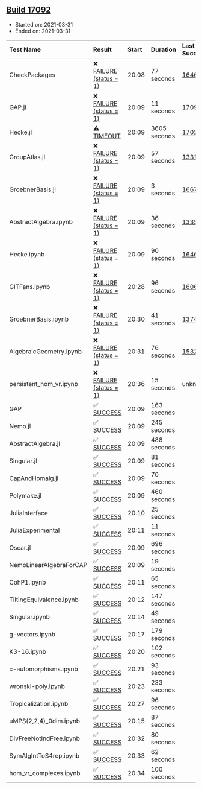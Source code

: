 ## [Build 17092](https://oscarci.mathematik.uni-kl.de/job/oscar/17092/)

* Started on: 2021-03-31
* Ended on: 2021-03-31

| Test Name    | Result | Start | Duration | Last Success | First Failure |
|:-------------|:-------|:------|:---------|:-------------|:--------------|
| CheckPackages | ❌ [FAILURE (status = 1)](https://oscarci.mathematik.uni-kl.de/job/oscar/17092/artifact/logs/build-17092/CheckPackages.log) | 20:08 | 77 seconds | [16463](https://oscarci.mathematik.uni-kl.de/job/oscar/16463/) | [16464](https://oscarci.mathematik.uni-kl.de/job/oscar/16464/) |
| GAP.jl | ❌ [FAILURE (status = 1)](https://oscarci.mathematik.uni-kl.de/job/oscar/17092/artifact/logs/build-17092/GAP.jl.log) | 20:09 | 11 seconds | [17091](https://oscarci.mathematik.uni-kl.de/job/oscar/17091/) | [17092](https://oscarci.mathematik.uni-kl.de/job/oscar/17092/) |
| Hecke.jl | ⚠ [TIMEOUT](https://oscarci.mathematik.uni-kl.de/job/oscar/17092/artifact/logs/build-17092/Hecke.jl.log) | 20:09 | 3605 seconds | [17022](https://oscarci.mathematik.uni-kl.de/job/oscar/17022/) | [17023](https://oscarci.mathematik.uni-kl.de/job/oscar/17023/) |
| GroupAtlas.jl | ❌ [FAILURE (status = 1)](https://oscarci.mathematik.uni-kl.de/job/oscar/17092/artifact/logs/build-17092/GroupAtlas.jl.log) | 20:09 | 57 seconds | [13311](https://oscarci.mathematik.uni-kl.de/job/oscar/13311/) | [13312](https://oscarci.mathematik.uni-kl.de/job/oscar/13312/) |
| GroebnerBasis.jl | ❌ [FAILURE (status = 1)](https://oscarci.mathematik.uni-kl.de/job/oscar/17092/artifact/logs/build-17092/GroebnerBasis.jl.log) | 20:09 | 3 seconds | [16676](https://oscarci.mathematik.uni-kl.de/job/oscar/16676/) | [16677](https://oscarci.mathematik.uni-kl.de/job/oscar/16677/) |
| AbstractAlgebra.ipynb | ❌ [FAILURE (status = 1)](https://oscarci.mathematik.uni-kl.de/job/oscar/17092/artifact/logs/build-17092/AbstractAlgebra.ipynb.log) | 20:09 | 36 seconds | [13355](https://oscarci.mathematik.uni-kl.de/job/oscar/13355/) | [13356](https://oscarci.mathematik.uni-kl.de/job/oscar/13356/) |
| Hecke.ipynb | ❌ [FAILURE (status = 1)](https://oscarci.mathematik.uni-kl.de/job/oscar/17092/artifact/logs/build-17092/Hecke.ipynb.log) | 20:09 | 90 seconds | [16463](https://oscarci.mathematik.uni-kl.de/job/oscar/16463/) | [16464](https://oscarci.mathematik.uni-kl.de/job/oscar/16464/) |
| GITFans.ipynb | ❌ [FAILURE (status = 1)](https://oscarci.mathematik.uni-kl.de/job/oscar/17092/artifact/logs/build-17092/GITFans.ipynb.log) | 20:28 | 96 seconds | [16068](https://oscarci.mathematik.uni-kl.de/job/oscar/16068/) | [16069](https://oscarci.mathematik.uni-kl.de/job/oscar/16069/) |
| GroebnerBasis.ipynb | ❌ [FAILURE (status = 1)](https://oscarci.mathematik.uni-kl.de/job/oscar/17092/artifact/logs/build-17092/GroebnerBasis.ipynb.log) | 20:30 | 41 seconds | [13748](https://oscarci.mathematik.uni-kl.de/job/oscar/13748/) | [13749](https://oscarci.mathematik.uni-kl.de/job/oscar/13749/) |
| AlgebraicGeometry.ipynb | ❌ [FAILURE (status = 1)](https://oscarci.mathematik.uni-kl.de/job/oscar/17092/artifact/logs/build-17092/AlgebraicGeometry.ipynb.log) | 20:31 | 76 seconds | [15322](https://oscarci.mathematik.uni-kl.de/job/oscar/15322/) | [15323](https://oscarci.mathematik.uni-kl.de/job/oscar/15323/) |
| persistent_hom_vr.ipynb | ❌ [FAILURE (status = 1)](https://oscarci.mathematik.uni-kl.de/job/oscar/17092/artifact/logs/build-17092/persistent_hom_vr.ipynb.log) | 20:36 | 15 seconds | unknown | unknown |
| GAP | ✅ [SUCCESS](https://oscarci.mathematik.uni-kl.de/job/oscar/17092/artifact/logs/build-17092/GAP.log) | 20:09 | 163 seconds |  |  |
| Nemo.jl | ✅ [SUCCESS](https://oscarci.mathematik.uni-kl.de/job/oscar/17092/artifact/logs/build-17092/Nemo.jl.log) | 20:09 | 245 seconds |  |  |
| AbstractAlgebra.jl | ✅ [SUCCESS](https://oscarci.mathematik.uni-kl.de/job/oscar/17092/artifact/logs/build-17092/AbstractAlgebra.jl.log) | 20:09 | 488 seconds |  |  |
| Singular.jl | ✅ [SUCCESS](https://oscarci.mathematik.uni-kl.de/job/oscar/17092/artifact/logs/build-17092/Singular.jl.log) | 20:09 | 81 seconds |  |  |
| CapAndHomalg.jl | ✅ [SUCCESS](https://oscarci.mathematik.uni-kl.de/job/oscar/17092/artifact/logs/build-17092/CapAndHomalg.jl.log) | 20:09 | 70 seconds |  |  |
| Polymake.jl | ✅ [SUCCESS](https://oscarci.mathematik.uni-kl.de/job/oscar/17092/artifact/logs/build-17092/Polymake.jl.log) | 20:09 | 460 seconds |  |  |
| JuliaInterface | ✅ [SUCCESS](https://oscarci.mathematik.uni-kl.de/job/oscar/17092/artifact/logs/build-17092/JuliaInterface.log) | 20:10 | 25 seconds |  |  |
| JuliaExperimental | ✅ [SUCCESS](https://oscarci.mathematik.uni-kl.de/job/oscar/17092/artifact/logs/build-17092/JuliaExperimental.log) | 20:11 | 11 seconds |  |  |
| Oscar.jl | ✅ [SUCCESS](https://oscarci.mathematik.uni-kl.de/job/oscar/17092/artifact/logs/build-17092/Oscar.jl.log) | 20:09 | 696 seconds |  |  |
| NemoLinearAlgebraForCAP | ✅ [SUCCESS](https://oscarci.mathematik.uni-kl.de/job/oscar/17092/artifact/logs/build-17092/NemoLinearAlgebraForCAP.log) | 20:09 | 19 seconds |  |  |
| CohP1.ipynb | ✅ [SUCCESS](https://oscarci.mathematik.uni-kl.de/job/oscar/17092/artifact/logs/build-17092/CohP1.ipynb.log) | 20:11 | 65 seconds |  |  |
| TiltingEquivalence.ipynb | ✅ [SUCCESS](https://oscarci.mathematik.uni-kl.de/job/oscar/17092/artifact/logs/build-17092/TiltingEquivalence.ipynb.log) | 20:12 | 147 seconds |  |  |
| Singular.ipynb | ✅ [SUCCESS](https://oscarci.mathematik.uni-kl.de/job/oscar/17092/artifact/logs/build-17092/Singular.ipynb.log) | 20:14 | 49 seconds |  |  |
| g-vectors.ipynb | ✅ [SUCCESS](https://oscarci.mathematik.uni-kl.de/job/oscar/17092/artifact/logs/build-17092/g-vectors.ipynb.log) | 20:17 | 179 seconds |  |  |
| K3-16.ipynb | ✅ [SUCCESS](https://oscarci.mathematik.uni-kl.de/job/oscar/17092/artifact/logs/build-17092/K3-16.ipynb.log) | 20:20 | 102 seconds |  |  |
| c-automorphisms.ipynb | ✅ [SUCCESS](https://oscarci.mathematik.uni-kl.de/job/oscar/17092/artifact/logs/build-17092/c-automorphisms.ipynb.log) | 20:21 | 93 seconds |  |  |
| wronski-poly.ipynb | ✅ [SUCCESS](https://oscarci.mathematik.uni-kl.de/job/oscar/17092/artifact/logs/build-17092/wronski-poly.ipynb.log) | 20:23 | 233 seconds |  |  |
| Tropicalization.ipynb | ✅ [SUCCESS](https://oscarci.mathematik.uni-kl.de/job/oscar/17092/artifact/logs/build-17092/Tropicalization.ipynb.log) | 20:27 | 96 seconds |  |  |
| uMPS(2,2,4)_0dim.ipynb | ✅ [SUCCESS](https://oscarci.mathematik.uni-kl.de/job/oscar/17092/artifact/logs/build-17092/uMPS-2-2-4-_0dim.ipynb.log) | 20:15 | 87 seconds |  |  |
| DivFreeNotIndFree.ipynb | ✅ [SUCCESS](https://oscarci.mathematik.uni-kl.de/job/oscar/17092/artifact/logs/build-17092/DivFreeNotIndFree.ipynb.log) | 20:32 | 80 seconds |  |  |
| SymAlgIntToS4rep.ipynb | ✅ [SUCCESS](https://oscarci.mathematik.uni-kl.de/job/oscar/17092/artifact/logs/build-17092/SymAlgIntToS4rep.ipynb.log) | 20:33 | 62 seconds |  |  |
| hom_vr_complexes.ipynb | ✅ [SUCCESS](https://oscarci.mathematik.uni-kl.de/job/oscar/17092/artifact/logs/build-17092/hom_vr_complexes.ipynb.log) | 20:34 | 100 seconds |  |  |
